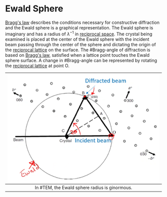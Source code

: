 # Ewald Sphere

[Bragg's law](bragg-diffraction.md) describes the conditions necessary for constructive diffraction and the Ewald sphere is a graphical representation.
The Ewald sphere is imaginary and has a radius of $\lambda^{-1}$ in [reciprocal space](reciprocal-space.md).
The crystal being examined is placed at the center of the Ewald sphere with the incident beam passing through the center of the sphere and dictating the origin of the [reciprocal lattice](reciprocal-lattice.md) on the surface.
The #Bragg-angle of diffraction is based on [Bragg's law](bragg-diffraction.md), satisfied when a lattice point touches the Ewald sphere surface.
A change in #Bragg-angle can be represented by rotating the [reciprocal lattice](reciprocal-lattice.md) at point O.

| ![](../../../attachments/diffraction-patterns/ewald_sphere_221010_174420_EST.png) |
|:--:|
| In #TEM, the Ewald sphere radius is ginormous. |